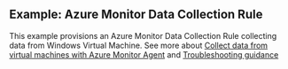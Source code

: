## Example: Azure Monitor Data Collection Rule

This example provisions an Azure Monitor Data Collection Rule collecting data from Windows Virtual Machine. See more about [Collect data from virtual machines with Azure Monitor Agent](https://learn.microsoft.com/en-us/azure/azure-monitor/agents/data-collection-rule-azure-monitor-agent?tabs=portal) and [Troubleshooting guidance](https://learn.microsoft.com/en-us/azure/azure-monitor/agents/azure-monitor-agent-troubleshoot-windows-vm)
